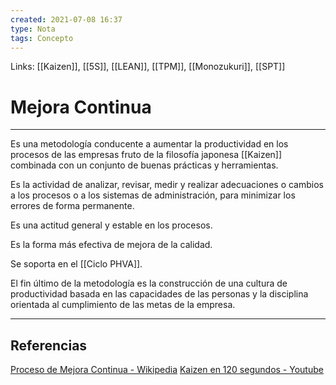 ```yaml
---
created: 2021-07-08 16:37
type: Nota
tags: Concepto
---
```


Links: [[Kaizen]], [[5S]], [[LEAN]], [[TPM]], [[Monozukuri]], [[SPT]]

# Mejora Continua
---

Es una metodología conducente a aumentar la productividad en los procesos de las empresas fruto de la filosofía japonesa [[Kaizen]] combinada con un conjunto de buenas prácticas y herramientas.

Es la actividad de analizar, revisar, medir y realizar adecuaciones o cambios a los procesos o a los sistemas de administración, para minimizar los errores de forma permanente.

Es una actitud general y estable en los procesos.

Es la forma más efectiva de mejora de la calidad.

Se soporta en el [[Ciclo PHVA]].

El fin último de la metodología es la construcción de una cultura de productividad basada en las capacidades de las personas y la disciplina orientada al cumplimiento de las metas de la empresa.

---

## Referencias
[Proceso de Mejora Continua - Wikipedia](https://es.wikipedia.org/wiki/Proceso_de_mejora_continua)
[Kaizen en 120 segundos - Youtube](https://youtu.be/oqXvIYcbxyE)